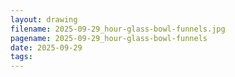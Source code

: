 ```yaml
---
layout: drawing
filename: 2025-09-29_hour-glass-bowl-funnels.jpg
pagename: 2025-09-29_hour-glass-bowl-funnels
date: 2025-09-29
tags:
---
```

